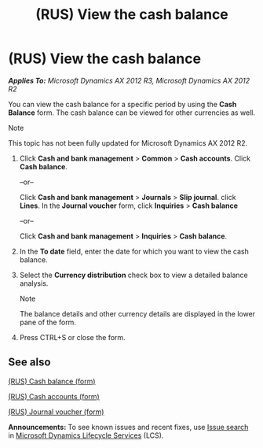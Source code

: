 ﻿---
title: (RUS) View the cash balance
TOCTitle: (RUS) View the cash balance
ms:assetid: 97c8f6cd-c29b-429b-8b9d-331965233980
ms:mtpsurl: https://technet.microsoft.com/en-us/library/JJ678514(v=AX.60)
ms:contentKeyID: 49387743
ms.date: 04/18/2014
mtps_version: v=AX.60
---

# (RUS) View the cash balance 


_**Applies To:** Microsoft Dynamics AX 2012 R3, Microsoft Dynamics AX 2012 R2_

You can view the cash balance for a specific period by using the **Cash Balance** form. The cash balance can be viewed for other currencies as well.


> [!NOTE]
> <P>This topic has not been fully updated for Microsoft Dynamics AX 2012 R2.</P>



1.  Click **Cash and bank management** \> **Common** \> **Cash accounts**. Click **Cash balance**.
    
    –or–
    
    Click **Cash and bank management** \> **Journals** \> **Slip journal**. click **Lines**. In the **Journal voucher** form, click **Inquiries** \> **Cash balance**
    
    –or–
    
    Click **Cash and bank management** \> **Inquiries** \> **Cash balance**.

2.  In the **To date** field, enter the date for which you want to view the cash balance.

3.  Select the **Currency distribution** check box to view a detailed balance analysis.
    

    > [!NOTE]
    > <P>The balance details and other currency details are displayed in the lower pane of the form.</P>



4.  Press CTRL+S or close the form.

## See also

[(RUS) Cash balance (form)](https://technet.microsoft.com/en-us/library/jj678613\(v=ax.60\))

[(RUS) Cash accounts (form)](https://technet.microsoft.com/en-us/library/jj665230\(v=ax.60\))

[(RUS) Journal voucher (form)](https://technet.microsoft.com/en-us/library/jj923409\(v=ax.60\))

  
**Announcements:** To see known issues and recent fixes, use [Issue search](http://go.microsoft.com/fwlink/?linkid=389258) in [Microsoft Dynamics Lifecycle Services](http://go.microsoft.com/fwlink/?linkid=306505) (LCS).

